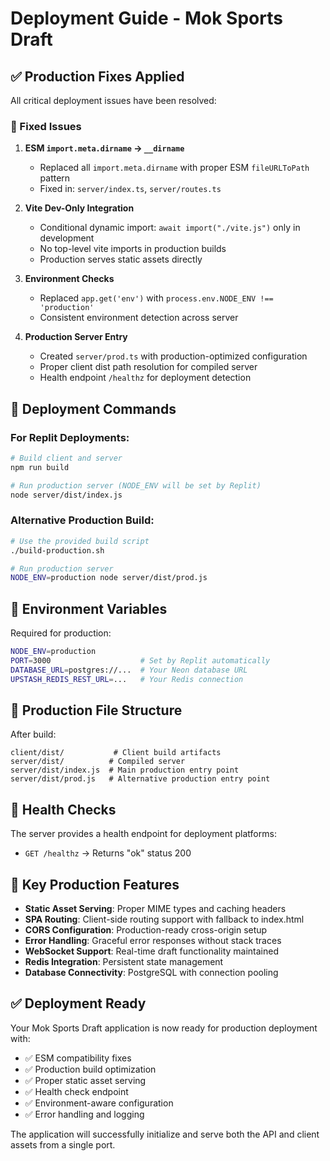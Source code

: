 # Deployment Guide - Mok Sports Draft

## ✅ Production Fixes Applied

All critical deployment issues have been resolved:

### 🔧 Fixed Issues

1. **ESM `import.meta.dirname` → `__dirname`**
   - Replaced all `import.meta.dirname` with proper ESM `fileURLToPath` pattern
   - Fixed in: `server/index.ts`, `server/routes.ts`

2. **Vite Dev-Only Integration**
   - Conditional dynamic import: `await import("./vite.js")` only in development
   - No top-level vite imports in production builds
   - Production serves static assets directly

3. **Environment Checks**
   - Replaced `app.get('env')` with `process.env.NODE_ENV !== 'production'`
   - Consistent environment detection across server

4. **Production Server Entry**
   - Created `server/prod.ts` with production-optimized configuration
   - Proper client dist path resolution for compiled server
   - Health endpoint `/healthz` for deployment detection

## 🚀 Deployment Commands

### For Replit Deployments:

```bash
# Build client and server
npm run build

# Run production server (NODE_ENV will be set by Replit)
node server/dist/index.js
```

### Alternative Production Build:

```bash
# Use the provided build script
./build-production.sh

# Run production server
NODE_ENV=production node server/dist/prod.js
```

## 🔧 Environment Variables

Required for production:

```bash
NODE_ENV=production
PORT=3000                    # Set by Replit automatically
DATABASE_URL=postgres://...  # Your Neon database URL
UPSTASH_REDIS_REST_URL=...   # Your Redis connection
```

## 📂 Production File Structure

After build:
```
client/dist/           # Client build artifacts
server/dist/          # Compiled server
server/dist/index.js  # Main production entry point
server/dist/prod.js   # Alternative production entry point
```

## 🏥 Health Checks

The server provides a health endpoint for deployment platforms:

- `GET /healthz` → Returns "ok" status 200

## 🎯 Key Production Features

- **Static Asset Serving**: Proper MIME types and caching headers
- **SPA Routing**: Client-side routing support with fallback to index.html
- **CORS Configuration**: Production-ready cross-origin setup
- **Error Handling**: Graceful error responses without stack traces
- **WebSocket Support**: Real-time draft functionality maintained
- **Redis Integration**: Persistent state management
- **Database Connectivity**: PostgreSQL with connection pooling

## ✅ Deployment Ready

Your Mok Sports Draft application is now ready for production deployment with:

- ✅ ESM compatibility fixes
- ✅ Production build optimization
- ✅ Proper static asset serving
- ✅ Health check endpoint
- ✅ Environment-aware configuration
- ✅ Error handling and logging

The application will successfully initialize and serve both the API and client assets from a single port.